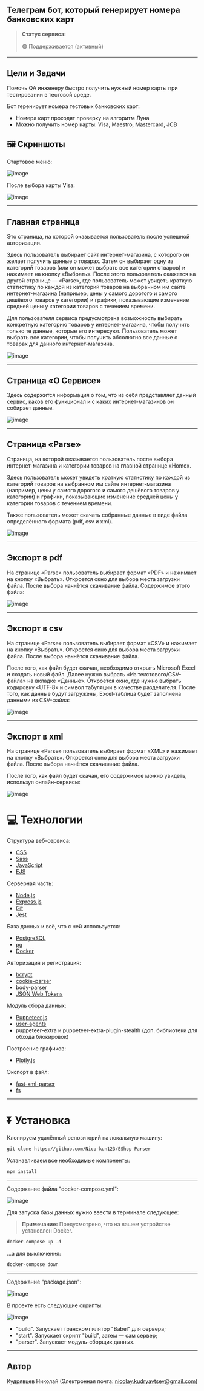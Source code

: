 <h2>Телеграм бот, который генерирует номера банковских карт</h1>

> **Статус сервиса:**
>
> 🟢 Поддерживается (активный) 

---

## Цели и Задачи
Помочь QA инженеру быстро получить нужный номер карты при тестировании в тестовой среде.

Бот геренирует номера тестовых банковских карт:
* Номера карт проходят проверку на алгоритм Луна
* Можно получить номер карты: Visa, Maestro, Mastercard, JCB

## 🖼 Скриншоты

Стартовое меню:

![image](https://github.com/Nico-kun123/EShop-Parser/assets/77405288/2bea3776-2b77-491c-a6da-95175e9df46e)

После выбора карты Visa:

![image](https://github.com/Nico-kun123/EShop-Parser/assets/77405288/dceaaba1-869b-4f1d-81e5-2371ab1203ef)

---

## Главная страница

Это страница, на которой оказывается пользователь после успешной авторизации.

Здесь пользователь выбирает сайт интернет-магазина, с которого он желает получить данные о товарах. Затем он выбирает одну из категорий товаров (или он может выбрать все категории отваров) и нажимает на кнопку «Выбрать». После этого пользователь окажется на другой странице — «Parse», где пользователь может увидеть краткую статистику по каждой из категорий товаров на выбранном им сайте интернет-магазина (например, цены у самого дорогого и самого дешёвого товаров у категории) и графики, показывающие изменение средней цены у категории товаров с течением времени.

Для пользователя сервиса предусмотрена возможность выбирать конкретную категорию товаров у интернет-магазина, чтобы получить только те данные, которые его интересуют. Пользователь может выбрать все категории, чтобы получить абсолютно все данные о товарах для данного интернет-магазина.

![image](https://github.com/Nico-kun123/EShop-Parser/assets/77405288/02fb2a4e-ffae-4e21-b068-fec673c2fb25)

---

## Страница «О Сервисе»

Здесь содержится информация о том, что из себя представляет данный сервис, каков его функционал и с каких интернет-магазинов он собирает данные.

![image](https://github.com/Nico-kun123/EShop-Parser/assets/77405288/b6380088-5adc-4be3-9def-aee5489c5bbe)

---

## Страница «Parse»

Страница, на которой оказывается пользователь после выбора интернет-магазина и категории товаров на главной странице «Home».

Здесь пользователь может увидеть краткую статистику по каждой из категорий товаров на выбранном им сайте интернет-магазина (например, цены у самого дорогого и самого дешёвого товаров у категории) и графики, показывающие изменение средней цены у категории товаров с течением времени.

Также пользователь может скачать собранные данные в виде файла определённого формата (pdf, csv и xml).

![image](https://github.com/Nico-kun123/EShop-Parser/assets/77405288/e63928d1-8d69-4198-8220-800bd5216814)

---

## Экспорт в pdf

На странице «Parse» пользователь выбирает формат «PDF» и нажимает на кнопку «Выбрать». Откроется окно для выбора места загрузки файла. После выбора начнётся скачивание файла.
Содержимое этого файла:

![image](https://github.com/Nico-kun123/EShop-Parser/assets/77405288/052dcd66-227a-4cee-bee3-1373cfb4023d)

---

## Экспорт в csv

На странице «Parse» пользователь выбирает формат «CSV» и нажимает на кнопку «Выбрать». Откроется окно для выбора места загрузки файла. После выбора начнётся скачивание файла.

После того, как файл будет скачан, необходимо открыть Microsoft Excel и создать новый файл. Далее нужно выбрать «Из текстового/CSV-файла» на вкладке «Данные». Откроется окно, где нужно выбрать кодировку «UTF-8» и символ табуляции в качестве разделителя. После того, как данные будут загружены, Excel-таблица будет заполнена данными из CSV-файла:

![image](https://github.com/Nico-kun123/EShop-Parser/assets/77405288/4a1ea36b-5ac0-4943-a184-5c8b736a78ff)

---

## Экспорт в xml

На странице «Parse» пользователь выбирает формат «XML» и нажимает на кнопку «Выбрать». Откроется окно для выбора места загрузки файла. После выбора начнётся скачивание файла.

После того, как файл будет скачан, его содержимое можно увидеть, используя онлайн-сервисы:

![image](https://github.com/Nico-kun123/EShop-Parser/assets/77405288/88ba697b-2695-4814-b8e7-497e07908b7e)

# 💻 Технологии

Структура веб-сервиса:
- [CSS](https://developer.mozilla.org/en-US/docs/Web/CSS)
- [Sass](https://sass-lang.com/)
- [JavaScript](https://developer.mozilla.org/en-US/docs/Web/JavaScript)
- [EJS](https://ejs.co)

Серверная часть:
- [Node.js](https://nodejs.org/)
- [Express.js](https://expressjs.com/)
- [Git](https://git-scm.com/)
- [Jest](https://jestjs.io/)

База данных и всё, что с ней используется:
- [PostgreSQL](https://www.postgresql.org/)
- [pg](https://www.npmjs.com/package/pg)
- [Docker](https://www.docker.com/)

Авторизация и регистрация:
- [bcrypt](https://www.npmjs.com/package/bcrypt)
- [cookie-parser](https://www.npmjs.com/package/cookie-parser)
- [body-parser](https://www.npmjs.com/package/body-parser)
- [JSON Web Tokens](https://jwt.io)

Модуль сбора данных:
- [Puppeteer.js](https://pptr.dev)
- [user-agents](https://www.npmjs.com/package/user-agents)
- puppeteer-extra и puppeteer-extra-plugin-stealth (доп. библиотеки для обхода блокировок)

Построение графиков:
- [Plotly.js](https://jestjs.io/)
  
Экспорт в файл:
- [fast-xml-parser](https://jestjs.io/)
- [fs](https://nodejs.org/api/fs.html)

---

# ⏬ Установка

Клонируем удалённый репозиторий на локальную машину:
```markdown
git clone https://github.com/Nico-kun123/EShop-Parser
```
Устанавливаем все необходимые компоненты:
``` markdown
npm install
```
---
Содержание файла "docker-compose.yml":

![image](https://github.com/Nico-kun123/EShop-Parser/assets/77405288/5144d052-5d72-4fc3-a2f1-6f5b577079bc)

Для запуска базы данных нужно ввести в терминале следующее:
> **Примечание:** Предусмотрено, что на вашем устройстве установлен Docker.
```markdown
docker-compose up -d
```
...а для выключения:
```markdown
docker-compose down
```
---
Содержание "package.json":

![image](https://github.com/Nico-kun123/EShop-Parser/assets/77405288/4cbbc681-c4ae-4712-8073-8e4fe5f40acf)

В проекте есть следующие скрипты:

![image](https://github.com/Nico-kun123/EShop-Parser/assets/77405288/2864fbc1-a13f-4ccf-9db2-3c178ba2a1ef)

- "build". Запускает транскомпилятор "Babel" для сервера;
- "start". Запускает скрипт "build", затем — сам сервер;
- "parser". Запускает модуль-сборщик данных.
---
## Автор

Кудрявцев Николай (Электронная почта: nicolay.kudryavtsev@gmail.com)
